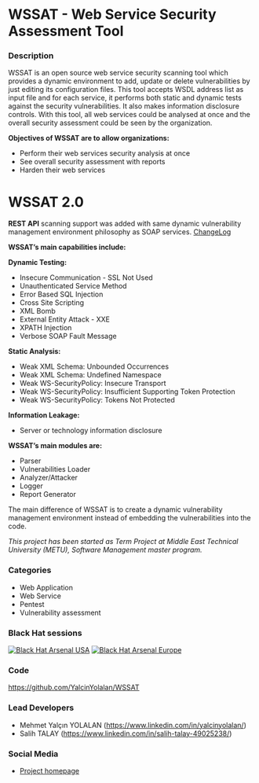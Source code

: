 

# WSSAT - Web Service Security Assessment Tool

### Description
WSSAT is an open source web service security scanning tool which provides a dynamic environment to add, update or delete vulnerabilities by just editing its configuration files. This tool accepts WSDL address list as input file and for each service, it performs both static and dynamic tests against the security vulnerabilities. It also makes information disclosure controls.
With this tool, all web services could be analysed at once and the overall security assessment could be seen by the organization.

**Objectives of WSSAT are to allow organizations:**
* Perform their web services security analysis at once
* See overall security assessment with reports
* Harden their web services

# WSSAT 2.0
**REST API** scanning support was added with same dynamic vulnerability management environment philosophy as SOAP services. [ChangeLog](https://github.com/YalcinYolalan/WSSAT/blob/master/CHANGELOG.md)

**WSSAT’s main capabilities include:**

**Dynamic Testing:**
* Insecure Communication - SSL Not Used
* Unauthenticated Service Method
* Error Based SQL Injection
* Cross Site Scripting
* XML Bomb
* External Entity Attack - XXE
* XPATH Injection
* Verbose SOAP Fault Message

**Static Analysis:**
* Weak XML Schema: Unbounded Occurrences
* Weak XML Schema: Undefined Namespace
* Weak WS-SecurityPolicy: Insecure Transport
* Weak WS-SecurityPolicy: Insufficient Supporting Token Protection
* Weak WS-SecurityPolicy: Tokens Not Protected

**Information Leakage:**
* Server or technology information disclosure

**WSSAT’s main modules are:**
* Parser
* Vulnerabilities Loader
* Analyzer/Attacker
* Logger
* Report Generator

The main difference of WSSAT is to create a dynamic vulnerability management environment instead of embedding the vulnerabilities into the code.

_This project has been started as Term Project at Middle East Technical University (METU), Software Management master program._

### Categories

* Web Application
* Web Service
* Pentest
* Vulnerability assessment

### Black Hat sessions

[![Black Hat Arsenal USA](https://raw.githubusercontent.com/toolswatch/badges/master/arsenal/usa/2016.svg)](https://www.blackhat.com/us-16/arsenal.html#web-service-security-assessment-tool-wssat) 
[![Black Hat Arsenal Europe](https://raw.githubusercontent.com/toolswatch/badges/master/arsenal/europe/2016.svg)](https://www.blackhat.com/eu-16/arsenal.html#wssat-web-service-security-assessment-tool)

### Code
https://github.com/YalcinYolalan/WSSAT

### Lead Developers

- Mehmet Yalçın YOLALAN (https://www.linkedin.com/in/yalcinyolalan/)
- Salih TALAY (https://www.linkedin.com/in/salih-talay-49025238/)

### Social Media

* [Project homepage](http://yalcinyolalan.github.io/WSSAT/)


